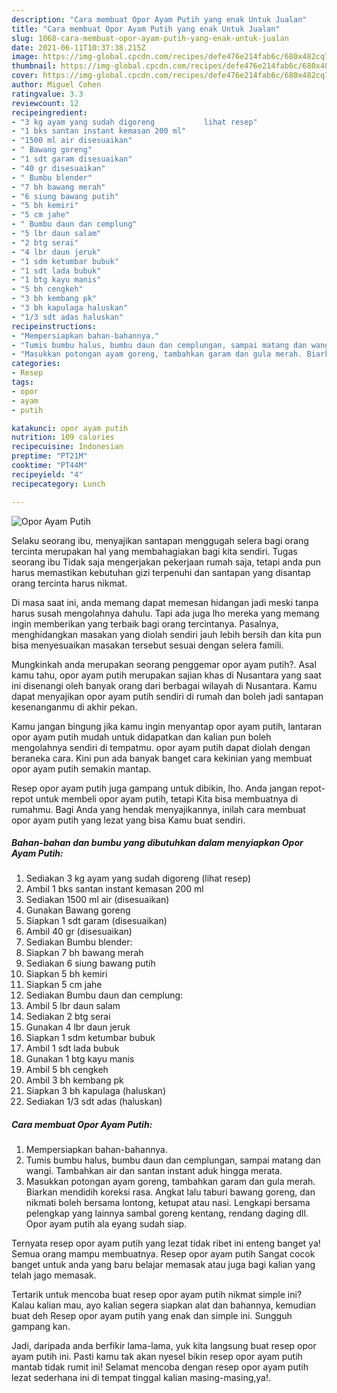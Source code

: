 ```yaml
---
description: "Cara membuat Opor Ayam Putih yang enak Untuk Jualan"
title: "Cara membuat Opor Ayam Putih yang enak Untuk Jualan"
slug: 1068-cara-membuat-opor-ayam-putih-yang-enak-untuk-jualan
date: 2021-06-11T10:37:38.215Z
image: https://img-global.cpcdn.com/recipes/defe476e214fab6c/680x482cq70/opor-ayam-putih-foto-resep-utama.jpg
thumbnail: https://img-global.cpcdn.com/recipes/defe476e214fab6c/680x482cq70/opor-ayam-putih-foto-resep-utama.jpg
cover: https://img-global.cpcdn.com/recipes/defe476e214fab6c/680x482cq70/opor-ayam-putih-foto-resep-utama.jpg
author: Miguel Cohen
ratingvalue: 3.3
reviewcount: 12
recipeingredient:
- "3 kg ayam yang sudah digoreng           lihat resep"
- "1 bks santan instant kemasan 200 ml"
- "1500 ml air disesuaikan"
- " Bawang goreng"
- "1 sdt garam disesuaikan"
- "40 gr disesuaikan"
- " Bumbu blender"
- "7 bh bawang merah"
- "6 siung bawang putih"
- "5 bh kemiri"
- "5 cm jahe"
- " Bumbu daun dan cemplung"
- "5 lbr daun salam"
- "2 btg serai"
- "4 lbr daun jeruk"
- "1 sdm ketumbar bubuk"
- "1 sdt lada bubuk"
- "1 btg kayu manis"
- "5 bh cengkeh"
- "3 bh kembang pk"
- "3 bh kapulaga haluskan"
- "1/3 sdt adas haluskan"
recipeinstructions:
- "Mempersiapkan bahan-bahannya."
- "Tumis bumbu halus, bumbu daun dan cemplungan, sampai matang dan wangi. Tambahkan air dan santan instant aduk hingga merata."
- "Masukkan potongan ayam goreng, tambahkan garam dan gula merah. Biarkan mendidih koreksi rasa. Angkat lalu taburi bawang goreng, dan nikmati boleh bersama lontong, ketupat atau nasi. Lengkapi bersama pelengkap yang lainnya sambal goreng kentang, rendang daging dll. Opor ayam putih ala eyang sudah siap."
categories:
- Resep
tags:
- opor
- ayam
- putih

katakunci: opor ayam putih 
nutrition: 109 calories
recipecuisine: Indonesian
preptime: "PT21M"
cooktime: "PT44M"
recipeyield: "4"
recipecategory: Lunch

---
```



![Opor Ayam Putih](https://img-global.cpcdn.com/recipes/defe476e214fab6c/680x482cq70/opor-ayam-putih-foto-resep-utama.jpg)

Selaku seorang ibu, menyajikan santapan menggugah selera bagi orang tercinta merupakan hal yang membahagiakan bagi kita sendiri. Tugas seorang ibu Tidak saja mengerjakan pekerjaan rumah saja, tetapi anda pun harus memastikan kebutuhan gizi terpenuhi dan santapan yang disantap orang tercinta harus nikmat.

Di masa  saat ini, anda memang dapat memesan hidangan jadi meski tanpa harus susah mengolahnya dahulu. Tapi ada juga lho mereka yang memang ingin memberikan yang terbaik bagi orang tercintanya. Pasalnya, menghidangkan masakan yang diolah sendiri jauh lebih bersih dan kita pun bisa menyesuaikan masakan tersebut sesuai dengan selera famili. 



Mungkinkah anda merupakan seorang penggemar opor ayam putih?. Asal kamu tahu, opor ayam putih merupakan sajian khas di Nusantara yang saat ini disenangi oleh banyak orang dari berbagai wilayah di Nusantara. Kamu dapat menyajikan opor ayam putih sendiri di rumah dan boleh jadi santapan kesenanganmu di akhir pekan.

Kamu jangan bingung jika kamu ingin menyantap opor ayam putih, lantaran opor ayam putih mudah untuk didapatkan dan kalian pun boleh mengolahnya sendiri di tempatmu. opor ayam putih dapat diolah dengan beraneka cara. Kini pun ada banyak banget cara kekinian yang membuat opor ayam putih semakin mantap.

Resep opor ayam putih juga gampang untuk dibikin, lho. Anda jangan repot-repot untuk membeli opor ayam putih, tetapi Kita bisa membuatnya di rumahmu. Bagi Anda yang hendak menyajikannya, inilah cara membuat opor ayam putih yang lezat yang bisa Kamu buat sendiri.

<!--inarticleads1-->

##### Bahan-bahan dan bumbu yang dibutuhkan dalam menyiapkan Opor Ayam Putih:

1. Sediakan 3 kg ayam yang sudah digoreng           (lihat resep)
1. Ambil 1 bks santan instant kemasan 200 ml
1. Sediakan 1500 ml air (disesuaikan)
1. Gunakan  Bawang goreng
1. Siapkan 1 sdt garam (disesuaikan)
1. Ambil 40 gr (disesuaikan)
1. Sediakan  Bumbu blender:
1. Siapkan 7 bh bawang merah
1. Sediakan 6 siung bawang putih
1. Siapkan 5 bh kemiri
1. Siapkan 5 cm jahe
1. Sediakan  Bumbu daun dan cemplung:
1. Ambil 5 lbr daun salam
1. Sediakan 2 btg serai
1. Gunakan 4 lbr daun jeruk
1. Siapkan 1 sdm ketumbar bubuk
1. Ambil 1 sdt lada bubuk
1. Gunakan 1 btg kayu manis
1. Ambil 5 bh cengkeh
1. Ambil 3 bh kembang pk
1. Siapkan 3 bh kapulaga (haluskan)
1. Sediakan 1/3 sdt adas (haluskan)




<!--inarticleads2-->

##### Cara membuat Opor Ayam Putih:

1. Mempersiapkan bahan-bahannya.
1. Tumis bumbu halus, bumbu daun dan cemplungan, sampai matang dan wangi. Tambahkan air dan santan instant aduk hingga merata.
1. Masukkan potongan ayam goreng, tambahkan garam dan gula merah. Biarkan mendidih koreksi rasa. Angkat lalu taburi bawang goreng, dan nikmati boleh bersama lontong, ketupat atau nasi. Lengkapi bersama pelengkap yang lainnya sambal goreng kentang, rendang daging dll. Opor ayam putih ala eyang sudah siap.




Ternyata resep opor ayam putih yang lezat tidak ribet ini enteng banget ya! Semua orang mampu membuatnya. Resep opor ayam putih Sangat cocok banget untuk anda yang baru belajar memasak atau juga bagi kalian yang telah jago memasak.

Tertarik untuk mencoba buat resep opor ayam putih nikmat simple ini? Kalau kalian mau, ayo kalian segera siapkan alat dan bahannya, kemudian buat deh Resep opor ayam putih yang enak dan simple ini. Sungguh gampang kan. 

Jadi, daripada anda berfikir lama-lama, yuk kita langsung buat resep opor ayam putih ini. Pasti kamu tak akan nyesel bikin resep opor ayam putih mantab tidak rumit ini! Selamat mencoba dengan resep opor ayam putih lezat sederhana ini di tempat tinggal kalian masing-masing,ya!.

